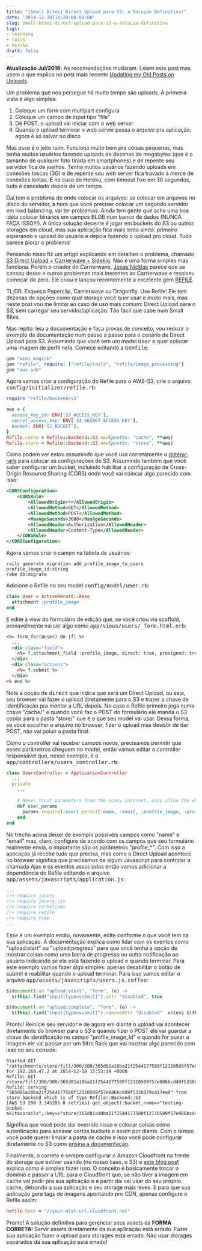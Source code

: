 ```yaml
---
title: "[Small Bites] Direct Upload para S3: a Solução Definitiva!"
date: '2014-12-18T14:28:00-02:00'
slug: small-bites-direct-upload-para-s3-a-solucao-definitiva
tags:
- learning
- rails
- heroku
draft: false
---
```


**Atualização Jul/2016:** As recomendações mudaram. Leiam este post mas usem o que explico no post mais recente [Updating my Old Posts on Uploads](http://www.akitaonrails.com/2016/07/28/updating-my-old-posts-on-uploads).

Um problema que nos persegue há muito tempo são uploads. À primeira vista é algo simples:

1. Coloque um form com multipart configura
2. Coloque um campo de input tipo "file"
3. Dê POST, o upload vai iniciar com o web server
4. Quando o upload terminar o web server passa o arquivo pra aplicação, agora é só salvar no disco

Mas esse é o jeito ruim. Funciona muito bem pra coisas pequenas, mas tenha muitos usuários fazendo uploads de dezenas de megabytes (que é o tamanho de qualquer foto tirada em smartphones) e de repente seu servidor fica de joelhos. Tenha muitos usuários fazendo uploads em conexões toscas (3G) e de repente seu web server fica travado à merce de conexões lentas. E no caso do Heroku, com timeout fixo em 30 segundos, tudo é cancelado depois de um tempo.

Daí tem o problema de onde colocar os arquivos: se colocar em arquivos no disco do servidor, a hora que você precisar colocar um segundo servidor em load balancing, vai ter problemas. Ainda tem gente que acha uma boa idéia colocar binários em campos BLOB num banco de dados (NUNCA FAÇA ISSO!!!). A única solução decente é jogar em buckets do S3 ou outros storages em cloud, mas sua aplicação fica mais lenta ainda: primeiro esperando o upload do usuário e depois fazendo o upload pro cloud. Tudo parece piorar o problema!

Pensando nisso fiz um artigo explicando em detalhes o problema, chamado [S3 Direct Upload + Carrierwave + Sidekiq](http://www.akitaonrails.com/2014/03/26/heroku-tips-s3-direct-upload-carrierwave-sidekiq). Não é uma forma simples mas funciona. Porém o criador do Carrierwave, [Jonas Nicklas](https://github.com/jnicklas) parece que se cansou desse e outros problemas mais inerentes ao Carrierwave e resolveu começar do zero. Ele criou e lançou recentemente a excelente gem [REFILE](https://github.com/elabs/refile).

TL;DR: Esqueça Paperclip, Carrierwave ou Dragonfly. Use Refile! Ele tem dezenas de opções como qual storage você quer usar e muito mais, mas neste post vou me limitar ao caso de uso mais comum: Direct Upload para o S3, sem carregar seu servidor/aplicação. Tão fácil que cabe num Small Bites.

Mas repito: leia a documentação e faça provas de conceito, vou reduzir o exemplo da documentação num passo a passo para o cenário de Direct Upload para S3. Assumindo que você tem um model <tt>User</tt> e quer colocar uma imagem de perfil nela. Comece editando a <tt>Gemfile</tt>:

```ruby
gem "mini_magick"
gem "refile", require: ["refile/rails", "refile/image_processing"]
gem "aws-sdk"
```

Agora vamos criar a configuração do Refile para o AWS-S3, crie o arquivo <tt>config/initializer/refile.rb</tt>:

```ruby
require "refile/backend/s3"

aws = {
  access_key_id: ENV['S3_ACCESS_KEY'],
  secret_access_key: ENV['S3_SECRET_ACCESS_KEY'],
  bucket: ENV['S3_BUCKET'],
}
Refile.cache = Refile::Backend::S3.new(prefix: "cache", **aws)
Refile.store = Refile::Backend::S3.new(prefix: "store", **aws)
```

Como podem ver estou assumindo que você usa corretamente o [dotenv-rails](http://www.akitaonrails.com/2013/10/19/iniciante-configuracoes-de-ambiente-com-dotenv) para colocar as configurações de S3. Assumindo também que você saber configurar um bucket, incluindo habilitar a configuração de Cross-Origin Resource Sharing (CORS) onde você vai colocar algo parecido com isso:

```xml
<CORSConfiguration>
    <CORSRule>
        <AllowedOrigin>*</AllowedOrigin>
        <AllowedMethod>GET</AllowedMethod>
        <AllowedMethod>POST</AllowedMethod>
        <MaxAgeSeconds>3000</MaxAgeSeconds>
        <AllowedHeader>Authorization</AllowedHeader>
        <AllowedHeader>Content-Type</AllowedHeader>
    </CORSRule>
</CORSConfiguration>
```

Agora vamos criar o campo na tabela de usuários:

```
rails generate migration add_profile_image_to_users profile_image_id:string
rake db:migrate
```

Adicione o Refile no seu model <tt>config/model/user.rb</tt>:

```ruby
class User < ActiveRecord::Base
  attachment :profile_image
end
```

E edite a view do formulário de edição que, se você criou via scaffold, provavelmente vai ser algo como <tt>app/views/users/_form.html.erb</tt>:

```html
<%= form_for(@user) do |f| %>
  ...
  <div class="field">
    <%= f.attachment_field :profile_image, direct: true, presigned: true %>
  </div>
  <div class="actions">
    <%= f.submit %>
  </div>
<% end %>
```

Note a opção de <tt>direct</tt> que indica que será um Direct Upload, ou seja, seu browser vai fazer o upload diretamente para o S3 e trazer a chave de identificação pra montar a URL depois. No caso o Refile primeiro joga numa chave "cache/" e quando você faz o POST do formulário ele manda o S3 copiar para a pasta "store/" que é o que seu model vai usar. Dessa forma, se você escolher o arquivo no browser, fizer o upload mas desistir de dar POST, não vai poluir a pasta final.

Como o controller vai receber campos novos, precisamos permitir que esses parâmetros cheguem no model, então vamos editar o controller responsável que, nesse exemplo, é o <tt>app/controllers/users_controller.rb</tt>:

```ruby
class UsersController < ApplicationController
  ...
  private
	...

    # Never trust parameters from the scary internet, only allow the white list through.
    def user_params
      params.require(:user).permit(:name, :email, :profile_image, :profile_image_cache_id)
    end
end
```
 
No trecho acima deixei de exemplo possíveis campos como "name" e "email" mas, claro, configure de acordo com os campos que seu formulário realmente envia, o importante são os parâmetros "profile_*". Com isso a aplicação já recebe tudo que precisa, mas como o Direct Upload acontece no browser significa que precisamos de algum Javascript para controlar a chamada Ajax e os eventos associados então vamos adicionar a dependência do Refile editando o arquivo <tt>app/assets/javascripts/application.js</tt>:

```javascript
...
//= require jquery
//= require jquery_ujs
//= require turbolinks
//= require refile
//= require_tree .
...
```

Esse é um exemplo então, novamente, edite conforme o que você tem na sua aplicação. A documentação explica como lidar com os eventos como "upload:start" ou "upload:progress" para que você tenha a opção de mostrar coisas como uma barra de progresso ou outra notificação ao usuário indicando se ele está fazendo o upload e quando terminar. Para este exemplo vamos fazer algo simples: apenas desabilitar o botão de submit e reabilitar quando o upload terminar. Para isso vamos editar o arquivo <tt>app/assets/javascripts/users.js.coffee</tt>:

```javascript
$(document).on "upload:start", "form", (e) ->
  $(this).find("input[type=submit]").attr "disabled", true

$(document).on "upload:complete", "form", (e) ->
  $(this).find("input[type=submit]").removeAttr "disabled"  unless $(this).find("input.uploading").length
```

Pronto! Reinicie seu servidor e de agora em diante o upload vai acontecer diretamente do browser para o S3 e quando fizer o POST ele vai guardar a chave de identificação no campo "profile_image_id" e quando for puxar a imagem ele vai passar por um filtro Rack que vai mostrar algo parecido com isso no seu console:

```
Started GET "/attachments/store/fill/300/300/365d81a10ba21f2544177580f12110509f57e086bcd49f5336079ca17ea8/profile_image" for 192.168.47.2 at 2014-12-18 15:53:14 +0000
Refile: GET /store/fill/300/300/365d81a10ba21f2544177580f12110509f57e086bcd49f5336079ca17ea8/profile_image
Refile: serving "365d81a10ba21f2544177580f12110509f57e086bcd49f5336079ca17ea8" from store backend which is of type Refile::Backend::S3
[AWS S3 200 3.345285 0 retries] get_object(:bucket_name=>"testing-bucket-akitaonrails",:key=>"store/365d81a10ba21f2544177580f12110509f57e086bcd49f5336079ca17ea8")
```

Significa que você pode dar override nisso e colocar coisas como autenticação para acessar certos buckets e assim por diante. Com o tempo você pode querer limpar a pasta de cache e isso você pode configurar diretamente no S3 como [ensina a documentação](https://github.com/elabs/refile#cache-expiry).

Finalmente, o correto é sempre configurar o Amazon Cloudfront na frente do storage que estiver usando (no nosso caso, o S3) e [este blog post](http://www.happybearsoftware.com/use-cloudfront-and-the-rails-asset-pipeline-to-speed-up-your-app.html) explica como é simples fazer isso. O conceito é basicamente trocar o domínio e passar a URL para o Cloudfront que, se não tiver a imagem em cache vai pedir pra sua aplicação e a partir daí vai usar do seu próprio cache, deixando a sua aplicação e seu storage mais leves. E para que sua aplicação gere tags de imagens apontando pro CDN, apenas configure o Refile assim:

```ruby
Refile.host = "//your-dist-url.cloudfront.net"
```

Pronto! A solução definitiva para gerenciar seus assets da **FORMA CORRETA**! Servir assets diretamente da sua aplicação está errado. Fazer sua aplicação fazer o upload para storages está errado. Não usar storages separados da sua aplicação está errado! 
